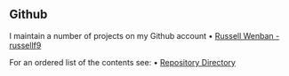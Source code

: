 ## Github

I maintain a number of projects on my Github account • [Russell Wenban -
russellf9](https://github.com/russellf9)

For an ordered list of the contents see: • [Repository Directory](https://github.com/russellf9/repository-directory)
